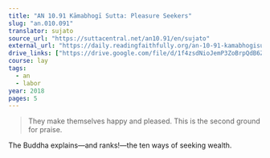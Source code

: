 ```yaml
---
title: "AN 10.91 Kāmabhogī Sutta: Pleasure Seekers"
slug: "an.010.091"
translator: sujato
source_url: "https://suttacentral.net/an10.91/en/sujato"
external_url: "https://daily.readingfaithfully.org/an-10-91-kamabhogisutta-pleasure-seekers/"
drive_links: ["https://drive.google.com/file/d/1f4zsdNioJemP3ZoBrpQdB6ZR2S-a6M57/view?usp=drivesdk"]
course: lay
tags:
  - an
  - labor
year: 2018
pages: 5
---
```


> They make themselves happy and pleased. This is the second ground for praise.

The Buddha explains—and ranks!—the ten ways of seeking wealth.
